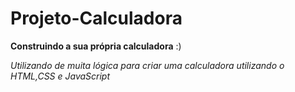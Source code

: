 # Projeto-Calculadora
**Construindo a sua própria calculadora**
:)

*Utilizando de muita lógica para criar uma calculadora utilizando o HTML,CSS e JavaScript*
